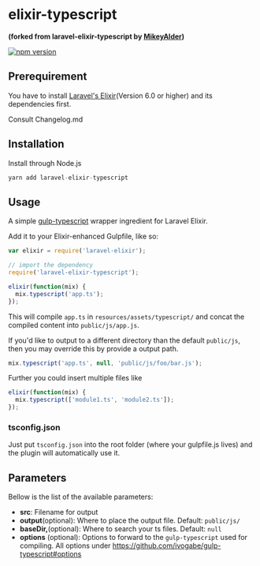 elixir-typescript
========================

**(forked from laravel-elixir-typescript by [MikeyAlder](https://github.com/MikeyAlder/laravel-elixir-typescript))**

[![npm version](https://badge.fury.io/js/elixir-typescript.svg)](https://badge.fury.io/js/elixir-typescript)

## Prerequirement
You have to install [Laravel's Elixir](http://laravel.com/docs/master/elixir)(Version 6.0 or higher) and its dependencies first.

Consult Changelog.md

## Installation
Install through Node.js

```js
yarn add laravel-elixir-typescript
```

## Usage
A simple [gulp-typescript](https://github.com/ivogabe/gulp-typescript) wrapper ingredient for Laravel Elixir.

Add it to your Elixir-enhanced Gulpfile, like so:

```js
var elixir = require('laravel-elixir');

// import the dependency
require('laravel-elixir-typescript');

elixir(function(mix) {
  mix.typescript('app.ts');
});
```

This will compile `app.ts` in `resources/assets/typescript/` and concat the compiled content into `public/js/app.js`.

If you'd like to output to a different directory than the default `public/js`, then you may override this by provide a output path.

```js
mix.typescript('app.ts', null, 'public/js/foo/bar.js');
```

Further you could insert multiple files like

```js
elixir(function(mix) {
  mix.typescript(['module1.ts', 'module2.ts']);
});
```

### tsconfig.json
Just put `tsconfig.json` into the root folder (where your gulpfile.js lives) and the plugin will automatically use it.

## Parameters

Bellow is the list of the available parameters:

- **src**: Filename for output
- **output**(optional): Where to place the output file. Default: `public/js/`
- **baseDir,**(optional): Where to search your ts files. Default: `null`
- **options** (optional): Options to forward to the `gulp-typescript` used for compiling. All options under https://github.com/ivogabe/gulp-typescript#options
